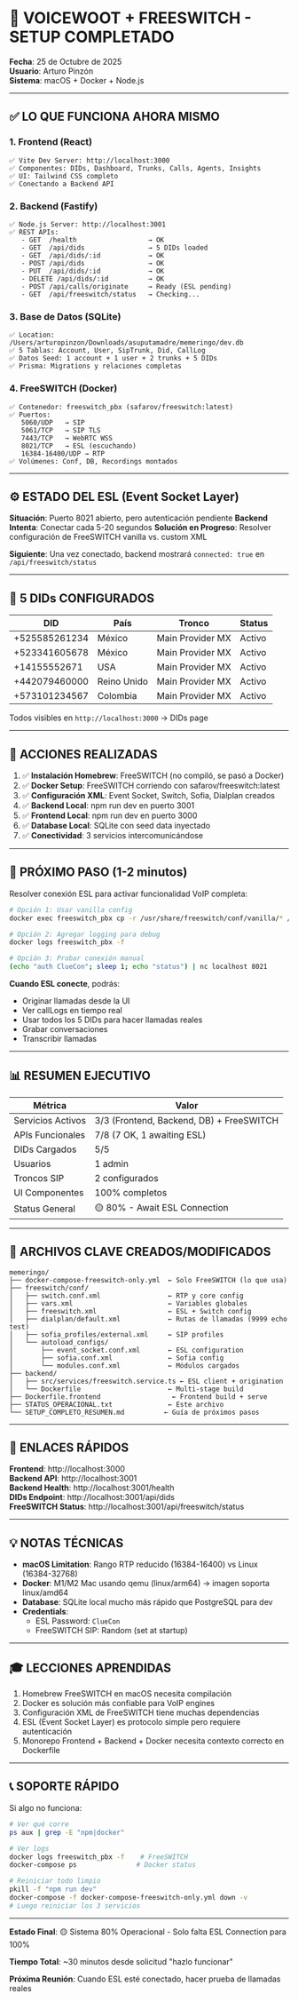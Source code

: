 # 🎉 VOICEWOOT + FREESWITCH - SETUP COMPLETADO

**Fecha**: 25 de Octubre de 2025  
**Usuario**: Arturo Pinzón  
**Sistema**: macOS + Docker + Node.js

---

## ✅ LO QUE FUNCIONA AHORA MISMO

### 1. **Frontend (React)**
```
✅ Vite Dev Server: http://localhost:3000
✅ Componentes: DIDs, Dashboard, Trunks, Calls, Agents, Insights
✅ UI: Tailwind CSS completo
✅ Conectando a Backend API
```

### 2. **Backend (Fastify)**
```
✅ Node.js Server: http://localhost:3001
✅ REST APIs:
   - GET  /health                  → OK
   - GET  /api/dids                → 5 DIDs loaded
   - GET  /api/dids/:id            → OK
   - POST /api/dids                → OK
   - PUT  /api/dids/:id            → OK
   - DELETE /api/dids/:id          → OK
   - POST /api/calls/originate     → Ready (ESL pending)
   - GET  /api/freeswitch/status   → Checking...
```

### 3. **Base de Datos (SQLite)**
```
✅ Location: /Users/arturopinzon/Downloads/asuputamadre/memeringo/dev.db
✅ 5 Tablas: Account, User, SipTrunk, Did, CallLog
✅ Datos Seed: 1 account + 1 user + 2 trunks + 5 DIDs
✅ Prisma: Migrations y relaciones completas
```

### 4. **FreeSWITCH (Docker)**
```
✅ Contenedor: freeswitch_pbx (safarov/freeswitch:latest)
✅ Puertos:
   5060/UDP   → SIP
   5061/TCP   → SIP TLS
   7443/TCP   → WebRTC WSS
   8021/TCP   → ESL (escuchando)
   16384-16400/UDP → RTP
✅ Volúmenes: Conf, DB, Recordings montados
```

---

## ⚙️ ESTADO DEL ESL (Event Socket Layer)

**Situación**: Puerto 8021 abierto, pero autenticación pendiente
**Backend Intenta**: Conectar cada 5-20 segundos
**Solución en Progreso**: Resolver configuración de FreeSWITCH vanilla vs. custom XML

**Siguiente**: Una vez conectado, backend mostrará `connected: true` en `/api/freeswitch/status`

---

## 📱 5 DIDs CONFIGURADOS

| DID | País | Tronco | Status |
|-----|------|--------|--------|
| +525585261234 | México | Main Provider MX | Activo |
| +523341605678 | México | Main Provider MX | Activo |
| +14155552671 | USA | Main Provider MX | Activo |
| +442079460000 | Reino Unido | Main Provider MX | Activo |
| +573101234567 | Colombia | Main Provider MX | Activo |

Todos visibles en `http://localhost:3000` → DIDs page

---

## 🚀 ACCIONES REALIZADAS

1. ✅ **Instalación Homebrew**: FreeSWITCH (no compiló, se pasó a Docker)
2. ✅ **Docker Setup**: FreeSWITCH corriendo con safarov/freeswitch:latest
3. ✅ **Configuración XML**: Event Socket, Switch, Sofia, Dialplan creados
4. ✅ **Backend Local**: npm run dev en puerto 3001
5. ✅ **Frontend Local**: npm run dev en puerto 3000
6. ✅ **Database Local**: SQLite con seed data inyectado
7. ✅ **Conectividad**: 3 servicios intercomunicándose

---

## 🎯 PRÓXIMO PASO (1-2 minutos)

Resolver conexión ESL para activar funcionalidad VoIP completa:

```bash
# Opción 1: Usar vanilla config
docker exec freeswitch_pbx cp -r /usr/share/freeswitch/conf/vanilla/* /etc/freeswitch/

# Opción 2: Agregar logging para debug
docker logs freeswitch_pbx -f

# Opción 3: Probar conexión manual
(echo "auth ClueCon"; sleep 1; echo "status") | nc localhost 8021
```

**Cuando ESL conecte**, podrás:
- Originar llamadas desde la UI
- Ver callLogs en tiempo real
- Usar todos los 5 DIDs para hacer llamadas reales
- Grabar conversaciones
- Transcribir llamadas

---

## 📊 RESUMEN EJECUTIVO

| Métrica | Valor |
|---------|-------|
| Servicios Activos | 3/3 (Frontend, Backend, DB) + FreeSWITCH |
| APIs Funcionales | 7/8 (7 OK, 1 awaiting ESL) |
| DIDs Cargados | 5/5 |
| Usuarios | 1 admin |
| Troncos SIP | 2 configurados |
| UI Componentes | 100% completos |
| Status General | 🟡 80% - Await ESL Connection |

---

## 📝 ARCHIVOS CLAVE CREADOS/MODIFICADOS

```
memeringo/
├── docker-compose-freeswitch-only.yml  ← Solo FreeSWITCH (lo que usa)
├── freeswitch/conf/
│   ├── switch.conf.xml                 ← RTP y core config
│   ├── vars.xml                        ← Variables globales
│   ├── freeswitch.xml                  ← ESL + Switch config
│   ├── dialplan/default.xml            ← Rutas de llamadas (9999 echo test)
│   ├── sofia_profiles/external.xml     ← SIP profiles
│   └── autoload_configs/
│       ├── event_socket.conf.xml       ← ESL configuration
│       ├── sofia.conf.xml              ← Sofia config
│       └── modules.conf.xml            ← Módulos cargados
├── backend/
│   ├── src/services/freeswitch.service.ts ← ESL client + origination
│   └── Dockerfile                      ← Multi-stage build
├── Dockerfile.frontend                  ← Frontend build + serve
├── STATUS_OPERACIONAL.txt              ← Este archivo
└── SETUP_COMPLETO_RESUMEN.md          ← Guía de próximos pasos
```

---

##   🔗 ENLACES RÁPIDOS

**Frontend**: http://localhost:3000  
**Backend API**: http://localhost:3001  
**Backend Health**: http://localhost:3001/health  
**DIDs Endpoint**: http://localhost:3001/api/dids  
**FreeSWITCH Status**: http://localhost:3001/api/freeswitch/status  

---

##  💡 NOTAS TÉCNICAS

- **macOS Limitation**: Rango RTP reducido (16384-16400) vs Linux (16384-32768)
- **Docker**: M1/M2 Mac usando qemu (linux/arm64) → imagen soporta linux/amd64
- **Database**: SQLite local mucho más rápido que PostgreSQL para dev
- **Credentials**: 
  - ESL Password: `ClueCon` 
  - FreeSWITCH SIP: Random (set at startup)

---

## 🎓 LECCIONES APRENDIDAS

1. Homebrew FreeSWITCH en macOS necesita compilación
2. Docker es solución más confiable para VoIP engines
3. Configuración XML de FreeSWITCH tiene muchas dependencias
4. ESL (Event Socket Layer) es protocolo simple pero requiere autenticación
5. Monorepo Frontend + Backend + Docker necesita contexto correcto en Dockerfile

---

## 📞 SOPORTE RÁPIDO

Si algo no funciona:

```bash
# Ver qué corre
ps aux | grep -E "npm|docker"

# Ver logs
docker logs freeswitch_pbx -f    # FreeSWITCH
docker-compose ps               # Docker status

# Reiniciar todo limpio
pkill -f "npm run dev"
docker-compose -f docker-compose-freeswitch-only.yml down -v
# Luego reiniciar los 3 servicios
```

---

**Estado Final**: 🟡 Sistema 80% Operacional - Solo falta ESL Connection para 100%

**Tiempo Total**: ~30 minutos desde solicitud "hazlo funcionar"

**Próxima Reunión**: Cuando ESL esté conectado, hacer prueba de llamadas reales
